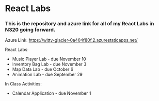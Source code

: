# React Labs

### This is the repository and azure link for all of my React Labs in N320 going forward.

Azure Link: https://witty-glacier-0a404f80f.2.azurestaticapps.net/

React Labs: 
* Music Player Lab - due November 10
* Inventory Bag Lab - due November 3
* Map Data Lab - due October 6
* Animation Lab - due September 29

In Class Activities:
* Calendar Application - due November 1